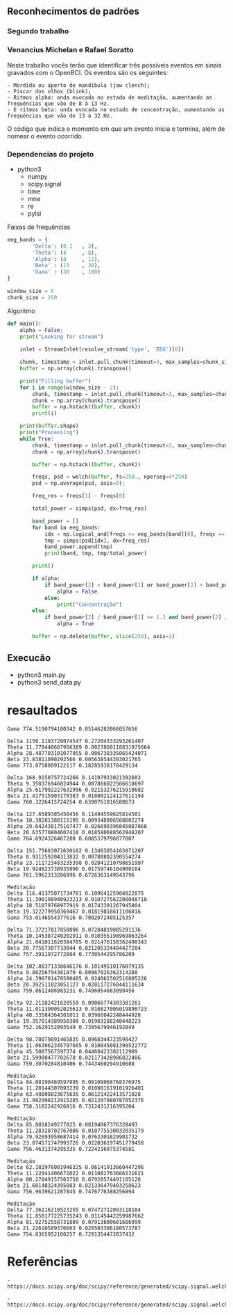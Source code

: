 ## Reconhecimentos de padrões 

### Segundo trabalho

### Venancius Michelan e Rafael Soratto

Neste trabalho vocês terão que identificar três possíveis eventos em sinais gravados com o OpenBCI. Os eventos são os seguintes:

    - Mordida ou aperto de mandíbula (jaw clench);
    - Piscar dos olhos (blink);
    - Ritmos alpha: onda evocada no estado de meditação, aumentando as frequências que vão de 8 à 13 Hz.
    - E ritmos beta: onda evocada no estado de concentração, aumentando as frequências que vão de 13 à 32 Hz.

O código que indica o momento em que um evento inicia e termina, além de nomear o evento ocorrido. 

### Dependencias do projeto

- python3
  - numpy 
  - scipy.signal
  - time
  - mne
  - re
  - pylsl
  
Faixas de frequências

```python
eeg_bands = {
        'Delta': (0.1   , 3),
        'Theta': (4     , 8),
        'Alpha': (8     , 12),
        'Beta' : (13    , 30),
        'Gama' : (30    , 100)
}

window_size = 5
chunk_size = 250
```

Algoritmo
```python
def main():
    alpha = False;
    print("Looking for stream")
    
    inlet = StreamInlet(resolve_stream('type', 'EEG')[0])

    chunk, timestamp = inlet.pull_chunk(timeout=3, max_samples=chunk_size)
    buffer = np.array(chunk).transpose()

    print("Filling buffer")
    for i in range(window_size - 2):
        chunk, timestamp = inlet.pull_chunk(timeout=3, max_samples=chunk_size)
        chunk = np.array(chunk).transpose()
        buffer = np.hstack((buffer, chunk))
        print(i)

    print(buffer.shape)
    print("Processing")
    while True:
        chunk, timestamp = inlet.pull_chunk(timeout=3, max_samples=chunk_size)
        chunk = np.array(chunk).transpose()

        buffer = np.hstack((buffer, chunk))

        freqs, psd = welch(buffer, fs=250., nperseg=4*250)
        psd = np.average(psd, axis=0);

        freq_res = freqs[1] - freqs[0] 

        total_power = simps(psd, dx=freq_res)

        band_power = []
        for band in eeg_bands:
            idx = np.logical_and(freqs >= eeg_bands[band][0], freqs <= eeg_bands[band][1])
            tmp = simps(psd[idx], dx=freq_res)
            band_power.append(tmp)
            print(band, tmp, tmp/total_power)

        print()

        if alpha:
            if band_power[2] < band_power[1] or band_power[2] < band_power[3]:
                alpha = False
            else:
                print("Concentração")
        else:
            if band_power[2] / band_power[1] >= 1.3 and band_power[2] / band_power[3] >= 1.3:
                alpha = True

        buffer = np.delete(buffer, slice(250), axis=1)
```

  
## Execucão

-  python3 main.py
-  python3 send_data.py

# resaultados

```shell 
Gama 774.5190794100342 0.05146282066057656

Delta 1150.1193728074547 0.27204333293261407
Theta 11.778440607956389 0.0027860118831975664
Alpha 28.487703101077955 0.006738335065424071
Beta 23.83811090292566 0.005638544393021765
Gama 773.0758009122117 0.18285938178429134

Delta 168.9158757724266 0.14197933021392603
Theta 9.358376946024944 0.007866022566618697
Alpha 25.617992227632996 0.02153276215910682
Beta 21.417515903178383 0.018002124127611194
Gama 760.3226415724254 0.6390761016588673

Delta 127.6589385450456 0.11494559625814581
Theta 10.38281380115195 0.009348806568602274
Alpha 29.642438175167477 0.026690396845087068
Beta 20.635770804607418 0.018580688562948207
Gama 764.6924326467208 0.6885379796077007

Delta 151.75683072630102 0.13403054163071207
Theta 8.931259204313832 0.00788802390554274
Alpha 23.111723483235398 0.02041210798651997
Beta 19.924823738935896 0.01759746104900184
Gama 761.5962313286996 0.6726363149543796

Meditação
Delta 116.41375071734761 0.10964125904822875
Theta 11.390198940923213 0.010727562208048718
Alpha 18.51079768977919 0.01743391267945804
Beta 19.322279950369467 0.01819818611106016
Gama 753.0146554377616 0.7092072405125357

Delta 71.37217817850896 0.07284819085291136
Theta 10.145387240202911 0.010355198969863264
Alpha 21.041011620384705 0.021476150362490343
Beta 20.77567307733844 0.021205324484427284
Gama 757.3911972772884 0.7730544295786209

Delta 102.88371338646176 0.10149510176079135
Theta 9.80256794381879 0.00967026362314288
Alpha 24.390701478590405 0.024061502516805226
Beta 20.392511823051127 0.020117276044111634
Gama 759.8612406983231 0.7496054663099456

Delta 92.21182421620559 0.09066774303381261
Theta 11.011390052025613 0.010827005019890723
Alpha 40.33584364301011 0.03966042248444928
Beta 19.357014389950308 0.01903288240448223
Gama 752.1629152093549 0.7395679946192849

Delta 98.78079891465835 0.0968344723598427
Theta 11.063062345797665 0.010845081399522772
Alpha 45.5007567597374 0.04460423302112909
Beta 21.59900477702678 0.021173428986822486
Gama 759.3070284810406 0.7443460294910688

Meditação
Delta 84.08190469597895 0.08108068768376975
Theta 11.20144307893239 0.010801619101926401
Alpha 63.48008023675635 0.06121422413571028
Beta 21.992998212915285 0.021207980787052376
Gama 758.3102242926816 0.7312431216395204

Meditação
Delta 85.8018249277025 0.08194067376328493
Theta 11.28328702767086 0.010775530032035179
Alpha 79.92693958687414 0.0763301629901732
Beta 23.074571747993726 0.022036197451779458
Gama 756.4631374295335 0.7224216875374581

Meditação
Delta 62.181976001946325 0.06141913660447296
Theta 11.22041406672022 0.011082763666131621
Alpha 80.27049157503758 0.07928574491105128
Beta 21.60148324395083 0.021336479403258623
Gama 756.9639621287845 0.7476776388256894

Meditação
Delta 77.36116210523255 0.07472712093118104
Theta 11.858177225735243 0.01145442259987662
Alpha 81.92752558731809 0.07913800601686999
Beta 21.22610589376663 0.020503386180573787
Gama 754.8365952160257 0.7291354472837432
```

# Referências
    - https://docs.scipy.org/doc/scipy/reference/generated/scipy.signal.welch.html#scipy.signal.welch
    
    - https://docs.scipy.org/doc/scipy/reference/generated/scipy.signal.welch.html#scipy.signal.welch

